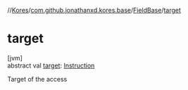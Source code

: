 //[Kores](../../../index.md)/[com.github.jonathanxd.kores.base](../index.md)/[FieldBase](index.md)/[target](target.md)

# target

[jvm]\
abstract val [target](target.md): [Instruction](../../com.github.jonathanxd.kores/-instruction/index.md)

Target of the access

